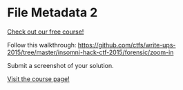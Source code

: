 # File Metadata 2

[Check out our free course!](https://academy.hoppersroppers.org/mod/page/view.php?id=580)

Follow this walkthrough: <https://github.com/ctfs/write-ups-2015/tree/master/insomni-hack-ctf-2015/forensic/zoom-in>		

Submit a screenshot of your solution.							

[Visit the course page!](https://academy.hoppersroppers.org/mod/assign/view.php?id=580)
 